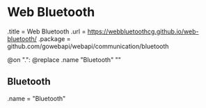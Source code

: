 # Web Bluetooth

.title = Web Bluetooth
.url = <https://webbluetoothcg.github.io/web-bluetooth/>
.package = github.com/gowebapi/webapi/communication/bluetooth

@on ".": @replace .name "Bluetooth" ""

## Bluetooth

.name = "Bluetooth"
